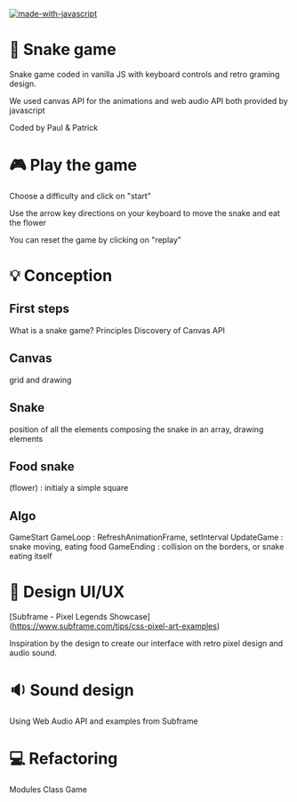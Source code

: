 [![made-with-javascript](https://img.shields.io/badge/Made%20with-JavaScript-1f425f.svg)](https://www.javascript.com)

# :snake: Snake game

Snake game coded in vanilla JS with keyboard controls and retro graming design.

We used canvas API for the animations and web audio API both provided by javascript

Coded by Paul & Patrick

# :video_game: Play the game

Choose a difficulty and click on "start"

Use the arrow key directions on your keyboard to move the snake and eat the flower

You can reset the game by clicking on "replay"

# :bulb: Conception

## First steps

What is a snake game? Principles
Discovery of Canvas API

## Canvas

grid and drawing  

## Snake

position of all the elements composing the snake in an array, drawing elements

## Food snake

(flower) : initialy a simple square

## Algo

GameStart
GameLoop : RefreshAnimationFrame, setInterval
UpdateGame : snake moving, eating food
GameEnding : collision on the borders, or snake eating itself


# :art: Design UI/UX

[Subframe - Pixel Legends Showcase]
(https://www.subframe.com/tips/css-pixel-art-examples)

Inspiration by the design to create our interface with retro pixel design and audio sound. 

# :sound: Sound design

Using Web Audio API and examples from Subframe

# :computer: Refactoring

Modules
Class Game
